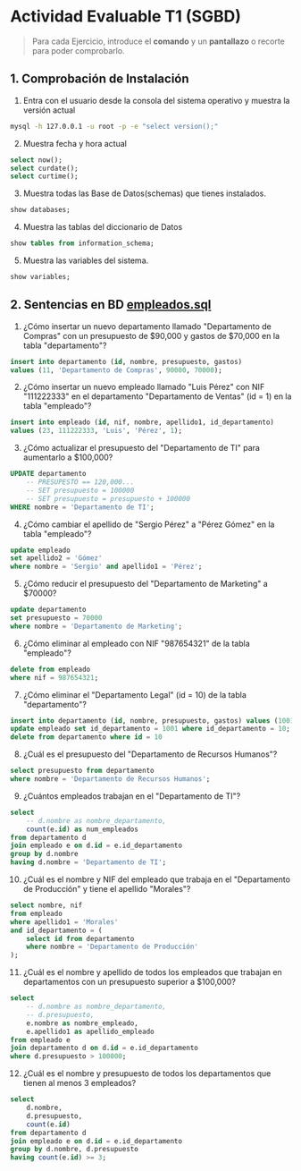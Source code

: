 # Actividad Evaluable T1 (SGBD)
<!-- # Quevedo_Pablo_Act.1.pdf -->

> Para cada Ejercicio, introduce el **comando** y un **pantallazo** o recorte para poder comprobarlo.


## 1. Comprobación de Instalación

1. Entra con el usuario desde la consola del sistema operativo y muestra la versión actual

```bash
mysql -h 127.0.0.1 -u root -p -e "select version();"
```

2. Muestra fecha y hora actual

```sql
select now();
select curdate();
select curtime();
```

3. Muestra todas las Base de Datos(schemas) que tienes instalados.

```sql
show databases;
```

4. Muestra las tablas del diccionario de Datos

```sql
show tables from information_schema;
```

5. Muestra las variables del sistema.

```sql
show variables;
```

## 2. Sentencias en BD [empleados.sql](/BasesDatos/T1-Instalacion_gestion/sql/T1-empleados.sql)

1. ¿Cómo insertar un nuevo departamento llamado "Departamento de Compras" con un presupuesto de $90,000 y gastos de $70,000 en la tabla "departamento"?

```sql
insert into departamento (id, nombre, presupuesto, gastos)
values (11, 'Departamento de Compras', 90000, 70000);
```

2. ¿Cómo insertar un nuevo empleado llamado "Luis Pérez" con NIF "111222333" en el departamento "Departamento de Ventas" (id = 1) en la tabla "empleado"?

```sql
insert into empleado (id, nif, nombre, apellido1, id_departamento)
values (23, 111222333, 'Luis', 'Pérez', 1);
```

3. ¿Cómo actualizar el presupuesto del "Departamento de TI" para aumentarlo a $100,000?

```sql
UPDATE departamento
    -- PRESUPESTO == 120,000...
    -- SET presupuesto = 100000
    -- SET presupuesto = presupuesto + 100000
WHERE nombre = 'Departamento de TI';
```

4. ¿Cómo cambiar el apellido de "Sergio Pérez" a "Pérez Gómez" en la tabla "empleado"?

```sql
update empleado
set apellido2 = 'Gómez'
where nombre = 'Sergio' and apellido1 = 'Pérez';
```

5. ¿Cómo reducir el presupuesto del "Departamento de Marketing" a $70000?

```sql
update departamento
set presupuesto = 70000
where nombre = 'Departamento de Marketing';
```

6. ¿Cómo eliminar al empleado con NIF "987654321" de la tabla "empleado"?

```sql
delete from empleado
where nif = 987654321;
```

7. ¿Cómo eliminar el "Departamento Legal" (id = 10) de la tabla "departamento"?

```sql
insert into departamento (id, nombre, presupuesto, gastos) values (1001, '(pendiente)', 0, 0);
update empleado set id_departamento = 1001 where id_departamento = 10;
delete from departamento where id = 10
```

8. ¿Cuál es el presupuesto del "Departamento de Recursos Humanos"?

```sql
select presupuesto from departamento
where nombre = 'Departamento de Recursos Humanos';
```

9. ¿Cuántos empleados trabajan en el "Departamento de TI"?

```sql
select
    -- d.nombre as nombre_departamento,
    count(e.id) as num_empleados
from departamento d
join empleado e on d.id = e.id_departamento
group by d.nombre
having d.nombre = 'Departamento de TI';
```

10. ¿Cuál es el nombre y NIF del empleado que trabaja en el "Departamento de Producción" y tiene el apellido "Morales"?

```sql
select nombre, nif
from empleado
where apellido1 = 'Morales'
and id_departamento = (
    select id from departamento
    where nombre = 'Departamento de Producción'
);
```

11. ¿Cuál es el nombre y apellido de todos los empleados que trabajan en departamentos con un presupuesto superior a $100,000?

```sql
select
    -- d.nombre as nombre_departamento,
    -- d.presupuesto,
    e.nombre as nombre_empleado,
    e.apellido1 as apellido_empleado
from empleado e
join departamento d on d.id = e.id_departamento
where d.presupuesto > 100000;
```

12. ¿Cuál es el nombre y presupuesto de todos los departamentos que tienen al menos 3 empleados?

```sql
select
    d.nombre,
    d.presupuesto,
    count(e.id)
from departamento d
join empleado e on d.id = e.id_departamento
group by d.nombre, d.presupuesto
having count(e.id) >= 3;
```





